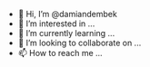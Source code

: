 - 👋 Hi, I’m @damiandembek
- 👀 I’m interested in ...
- 🌱 I’m currently learning ...
- 💞️ I’m looking to collaborate on ...
- 📫 How to reach me ...

<!---
damiandembek/damiandembek is a ✨ special ✨ repository because its `README.md` (this file) appears on your GitHub profile.
You can click the Preview link to take a look at your changes.
--->
